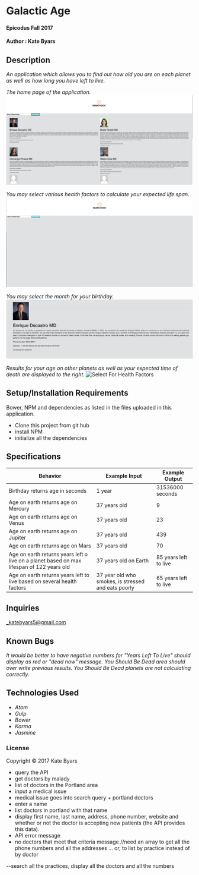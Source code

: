 

# Galactic Age

#### Epicodus Fall 2017

#### Author : Kate Byars

## Description

_An application which allows you to find out how old you are on each planet as well as how long you have left to live._

_The home page of the application._
![Home](images/1.png)

_You may select various health factors to calculate your expected life span._
![Select For Health Factors](images/2.png)

_You may select the month for your birthday._
![Select For Health Factors](images/3.png)

_Results for your age on other planets as well as your expected time of death are displayed to the right._
![Select For Health Factors](images/4.png)


## Setup/Installation Requirements
Bower, NPM and dependencies as listed in the files uploaded in this application.

* Clone this project from git hub
* install NPM
* initialize all the dependencies

## Specifications

| Behavior      | Example Input      | Example Output       |
| ------------- | ------------- | ------------- |
| Birthday returns age in seconds | 1 year  | 31536000 seconds |
| Age on earth returns age on Mercury | 37 years old | 9 |
| Age on earth returns age on Venus | 37 years old | 23 |
| Age on earth returns age on Jupiter | 37 years old | 439 |
| Age on earth returns age on Mars | 37 years old | 70 |
| Age on earth returns years left o live on a planet based on max lifespan of 122 years old | 37 years old on Earth| 85 years left to live |
| Age on earth returns years left to live based on several health factors | 37 year old who smokes, is stressed and eats poorly | 65 years left to live |
## Inquiries ##
_katebyars5@gmail.com

## Known Bugs
_It would be better to have negative numbers for "Years Left To Live" should display as red or "dead now" message._
_You Should Be Dead area should over write previous results._
_You Should Be Dead planets are not calculating correctly._


## Technologies Used

* _Atom_
* _Gulp_
* _Bower_
* _Karma_
* _Jasmine_

### License

Copyright &copy; 2017 Kate Byars


* query the API
* get doctors by malady
* list of doctors in the Portland area
* input a medical issue
* medical issue goes into search query + portland doctors
* enter a name
* list doctors in portland with that name
* display first name, last name, address, phone number, website and whether or not the doctor is accepting new patients (the API provides this data).
* API error message
* no doctors that meet that criteria message
//need an array to get all the phone numbers and all the addresses ... or, to list by practice instead of by doctor

--search all the practices, display all the doctors and all the numbers
